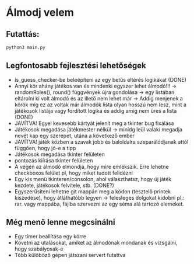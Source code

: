 # Álmodj velem

## Futattás:
```bash
python3 main.py
```

## Legfontosabb fejlesztési lehetőségek
- is_guess_checker-be beleépíteni az egy betűs eltérés logikákat (DONE)
- Annyi kör ahány játékos van és mindenki egyszer lehet álmodó!!! -> randomRoles(), round() függvények újra gondolása -> egy listában eltárolni ki volt álmodó és az illető nem lehet már -> Addig menjenek a körök míg ez az voltak már álmodók lista olyan hosszú nem lesz, mint a játékosok listája vagy fordított logika és addig amíg nem üres a lista (DONE)
- JAVÍTVA! Egyel kevesebb kártyát jelenít meg a tkinter bug fixálása
- Játékosok megadása játékmester nélkül -> minidg leül valaki megadja nevét kap egy szerepet, utána a következő ember
- JAVÍTVA! játék közben a szavak jobb és baloldalra szeparálódjanak attól függően, hogy jó-e a tipp
- Játékosok megadása tkinter felületen
- pontozás kiírása tkinter felületen
- A végén az álmodó elmondja, hogy mire emlékszik. Erre lehetne checkboxos felület pl, hogy miket tudott felidézni
- Egy kis menü tkinteren/consolon, ahol választhatsz, hogy új játék kezdete, játékosok felvitele, stb. (DONE?)
- Egyszerűsíteni lehetne git mappán meg a kódon (tesztelő printek kiszedése), hogy átláthatóbb legyen -> felesleges dolgokat kidobni pl.: rar. vagy mappába, fájlba szervezni az egy séma alá tartozó elemeket.

## Még menő lenne megcsinálni
- Egy timer beállítása egy körre
- Követni az utalásokat, amiket az álmodónak mondanak és vizsgálni, hogy szabályosak-e
- Több külöböző gépen játszani servert futattva
